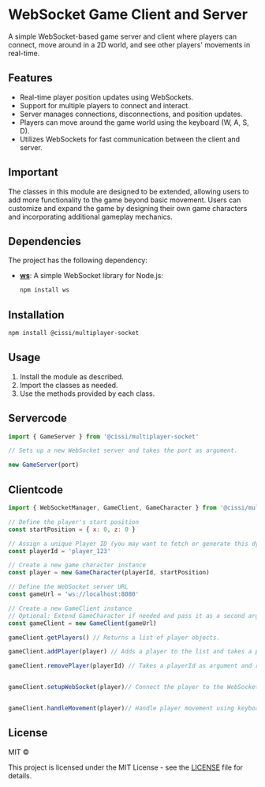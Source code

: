 # WebSocket Game Client and Server

A simple WebSocket-based game server and client where players can connect, move around in a 2D world, and see other players' movements in real-time.

## Features
- Real-time player position updates using WebSockets.
- Support for multiple players to connect and interact.
- Server manages connections, disconnections, and position updates.
- Players can move around the game world using the keyboard (W, A, S, D).
- Utilizes WebSockets for fast communication between the client and server.

## Important
The classes in this module are designed to be extended, allowing users to add more functionality to the game beyond basic movement. Users can customize and expand the game by designing their own game characters and incorporating additional gameplay mechanics.


## Dependencies

The project has the following dependency:

- **[ws](https://www.npmjs.com/package/ws)**: A simple WebSocket library for Node.js:
  ```bash
  npm install ws
  ```

  

## Installation
  ```bash
  npm install @cissi/multiplayer-socket
  ```

## Usage
1. Install the module as described.
2. Import the classes as needed.
3. Use the methods provided by each class.

## Servercode
```javascript
import { GameServer } from '@cissi/multiplayer-socket'

// Sets up a new WebSocket server and takes the port as argument.

new GameServer(port)
```

## Clientcode

```javascript
import { WebSocketManager, GameClient, GameCharacter } from '@cissi/multiplayer-socket'

// Define the player's start position
const startPosition = { x: 0, z: 0 }

// Assign a unique Player ID (you may want to fetch or generate this dynamically)
const playerId = 'player_123'

// Create a new game character instance
const player = new GameCharacter(playerId, startPosition)

// Define the WebSocket server URL
const gameUrl = 'ws://localhost:8080'

// Create a new GameClient instance
// Optional: Extend GameCharacter if needed and pass it as a second argument
const gameClient = new GameClient(gameUrl)

gameClient.getPlayers() // Returns a list of player objects.

gameClient.addPlayer(player) // Adds a player to the list and takes a player object as argument.

gameClient.removePlayer(playerId) // Takes a playerId as argument and removes the player with the id from the list.


gameClient.setupWebSocket(player)// Connect the player to the WebSocket server.


gameClient.handleMovement(player)// Handle player movement using keyboard controls (W, A, S, D).
```

## License
MIT ©

This project is licensed under the MIT License - see the [LICENSE](LICENSE.md) file for details.